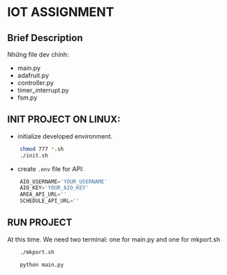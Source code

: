 # IOT ASSIGNMENT

## Brief Description

Những file dev chính:
- main.py
- adafruit.py
- controller.py
- timer_interrupt.py
- fsm.py


## INIT PROJECT ON LINUX:
- initialize developed environment.

```bash
    chmod 777 *.sh
    ./init.sh
```
- create ```.env``` file for API:
```python
    AIO_USERNAME='YOUR_USERNAME'
    AIO_KEY='YOUR_AIO_KEY'
    AREA_API_URL=''
    SCHEDULE_API_URL=''
```

## RUN PROJECT

At this time. We need two terminal: one for main.py and one for mkport.sh
```bash
    ./mkport.sh
```
```bash
    python main.py
```
